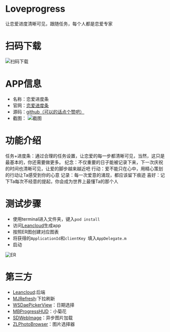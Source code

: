 # Loveprogress

让恋爱进度清晰可见，跟随任务，每个人都是恋爱专家

# 扫码下载

![扫码下载](https://github.com/pthtc/Loveprogress/blob/master/ReadMeImages/qr.png?raw=true)

# APP信息
* 名称：恋爱进度条
* 官网：[恋爱进度条](http://www.loveprogress.cn)
* 源码：[github（可以的话点个赞吧）](https://github.com/pthtc/Loveprogress)
* 截图：
![截图](https://github.com/pthtc/Loveprogress/blob/master/ReadMeImages/screenshot.jpg?raw=true)

# 功能介绍

任务+进度条：通过合理的任务设置，让恋爱的每一步都清晰可见，当然，这只是最基本的，你还需要做更多。
纪念：不仅重要的日子能被记录下来，下一次庆祝的时间也清晰可见，让爱的脚步越来越近吧
行动：爱不能只在心中，用精心策划的行动让Ta感受到你的心意
记录：每一次爱意的涌现，都应该留下痕迹
喜好：记下Ta每次不经意的提起，你会成为世界上最懂Ta的那个人

# 测试步骤

* 使用terminal进入文件夹，键入`pod install`
* 访问[Leancloud](https://leancloud.cn)生成app
* 按照ER图创建对应图表
* 将获得的`ApplicationId`和`clientKey `填入`AppDelegate.m`
* 启动

![ER](https://github.com/pthtc/Loveprogress/blob/master/ReadMeImages/er.png?raw=true)

# 第三方

* [Leancloud](https://leancloud.cn):后端
* [MJRefresh](https://github.com/CoderMJLee/MJRefresh):下拉刷新
* [WSDaePickerView](https://github.com/Zws-China/DatePicker)：日期选择
* [MBProgressHUD](https://github.com/jdg/MBProgressHUD)：小菊花
* [SDWebImage](https://github.com/rs/SDWebImage)：异步图片加载
* [ZLPhotoBrowser](https://github.com/longitachi/ZLPhotoBrowser)：图片选择器